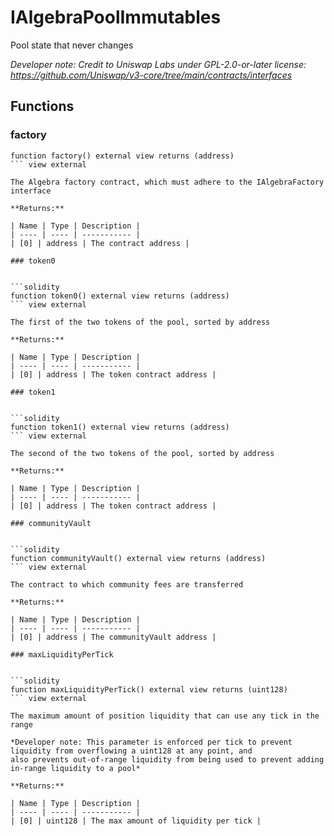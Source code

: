 

# IAlgebraPoolImmutables


Pool state that never changes



*Developer note: Credit to Uniswap Labs under GPL-2.0-or-later license:
https://github.com/Uniswap/v3-core/tree/main/contracts/interfaces*


## Functions
### factory


```solidity
function factory() external view returns (address)
``` view external

The Algebra factory contract, which must adhere to the IAlgebraFactory interface

**Returns:**

| Name | Type | Description |
| ---- | ---- | ----------- |
| [0] | address | The contract address |

### token0


```solidity
function token0() external view returns (address)
``` view external

The first of the two tokens of the pool, sorted by address

**Returns:**

| Name | Type | Description |
| ---- | ---- | ----------- |
| [0] | address | The token contract address |

### token1


```solidity
function token1() external view returns (address)
``` view external

The second of the two tokens of the pool, sorted by address

**Returns:**

| Name | Type | Description |
| ---- | ---- | ----------- |
| [0] | address | The token contract address |

### communityVault


```solidity
function communityVault() external view returns (address)
``` view external

The contract to which community fees are transferred

**Returns:**

| Name | Type | Description |
| ---- | ---- | ----------- |
| [0] | address | The communityVault address |

### maxLiquidityPerTick


```solidity
function maxLiquidityPerTick() external view returns (uint128)
``` view external

The maximum amount of position liquidity that can use any tick in the range

*Developer note: This parameter is enforced per tick to prevent liquidity from overflowing a uint128 at any point, and
also prevents out-of-range liquidity from being used to prevent adding in-range liquidity to a pool*

**Returns:**

| Name | Type | Description |
| ---- | ---- | ----------- |
| [0] | uint128 | The max amount of liquidity per tick |

